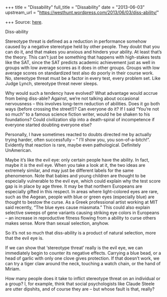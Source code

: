 +++
title = "Dissability"
full_title = "Dissability"
date = "2013-06-03"
upstream_url = "https://westhunt.wordpress.com/2013/06/03/diss-ability/"

+++
Source: [here](https://westhunt.wordpress.com/2013/06/03/diss-ability/).

Diss-ability

Stereotype threat is defined as a reduction in performance somehow
caused by a negative stereotype held by other people. They doubt that
you can do it, and that makes you anxious and hinders your ability. At
least that’s the theory. This can’t just be something that happens with
high-stakes tests like the SAT, since the SAT predicts academic
achievement just as well in groups with low average scores as it does in
other groups. Groups with low average scores on standardized test also
do poorly in their course work. No, stereotype threat must be a factor
in every test, every problem set. Like Judge Lynch, stereotype threat
never sleeps.

Why would such a tendency have evolved? What advantage would accrue from
being diss-able? Against, we’re not talking about occasional nervousness
– this involves long-term reduction of abilities. Does it go both ways
(before crossing the street!)? Can everyone do it? If I said “You’re not
so much” to a famous science fiction writer, would he be shaken to his
foundations? Could civilization slip into a death-spiral of incompetence
if everyone started doubting everyone else?

Personally, I have sometimes reacted to doubts directed me by actually
trying harder, often successfully – ” I’ll show you, you
son-of-a-bitch!”. Evidently that reaction is rare, maybe even
pathological. Definitely UnAmerican.

Maybe it’s like the evil eye: only certain people have the ability. In
fact, maybe it *is* the evil eye. When you take a look at it, the two
ideas are extremely similar, and may just be different labels for the
same phenomenon. Note that babies and young children are thought to be
especially vulnerable to the evil eye, which could explain why the test
score gap is in place by age three. It may be that northern Europeans
are especially gifted in this respect. In areas where light-colored eyes
are rare, such as the Aegean, people with blue or green eyes (especially
blue) are thought to bestow the curse. As a Greek professional artist
working at MIT said recently, “The blue eyes cause miasmata.” This could
also explain selective sweeps of gene variants causing striking eye
colors in Europeans – an increase in reproductive fitness flowing from a
ability to curse others makes sense. More than sexual selection, anyhow.

So it’s not so much that diss-ability is a product of natural selection,
more that the evil eye is.

If we can show that ‘stereotype threat’ really is the evil eye, we can
immediately begin to counter its negative effects. Carrying a blue bead,
or a head of garlic with only one clove gives protection. If that
doesn’t work, we can try a tiger claw around the neck, touching a watch
chain, or the hand of Miriam.

How many people does it take to inflict stereotype threat on an
individual or a group? I, for example, think that social psychologists
like Claude Steele are utter dipshits, and of course they are – but
whose fault is that, really?

